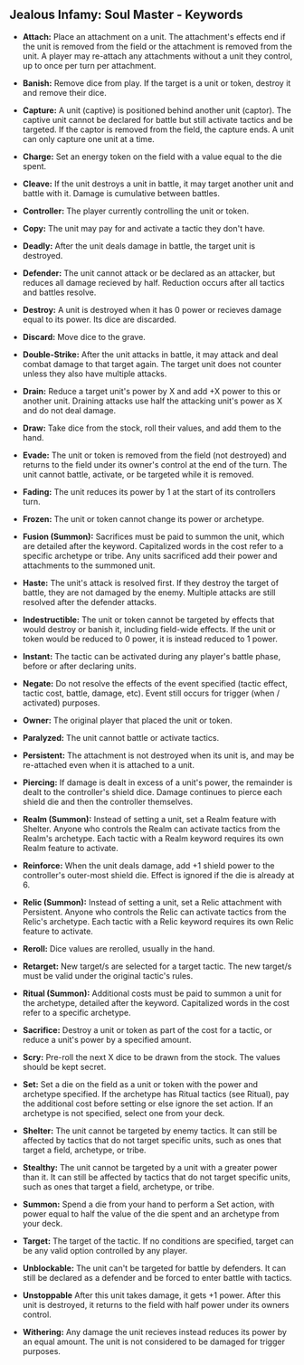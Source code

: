 ## Jealous Infamy: Soul Master - Keywords

- **Attach:** Place an attachment on a unit. The attachment's effects end if the unit is removed from the field or the attachment is removed from the unit. A player may re-attach any attachments without a unit they control, up to once per turn per attachment.

- **Banish:** Remove dice from play. If the target is a unit or token, destroy it and remove their dice.

- **Capture:** A unit (captive) is positioned behind another unit (captor). The captive unit cannot be declared for battle but still activate tactics and be targeted. If the captor is removed from the field, the capture ends. A unit can only capture one unit at a time.

- **Charge:** Set an energy token on the field with a value equal to the die spent.

- **Cleave:** If the unit destroys a unit in battle, it may target another unit and battle with it. Damage is cumulative between battles.

- **Controller:** The player currently controlling the unit or token.

- **Copy:** The unit may pay for and activate a tactic they don't have.

- **Deadly:** After the unit deals damage in battle, the target unit is destroyed.

- **Defender:** The unit cannot attack or be declared as an attacker, but reduces all damage recieved by half. Reduction occurs after all tactics and battles resolve.

- **Destroy:** A unit is destroyed when it has 0 power or recieves damage equal to its power. Its dice are discarded.

- **Discard:** Move dice to the grave.

- **Double-Strike:** After the unit attacks in battle, it may attack and deal combat damage to that target again. The target unit does not counter unless they also have multiple attacks.

- **Drain:** Reduce a target unit's power by X and add +X power to this or another unit. Draining attacks use half the attacking unit's power as X and do not deal damage.

- **Draw:** Take dice from the stock, roll their values, and add them to the hand.

- **Evade:** The unit or token is removed from the field (not destroyed) and returns to the field under its owner's control at the end of the turn. The unit cannot battle, activate, or be targeted while it is removed.

- **Fading:** The unit reduces its power by 1 at the start of its controllers turn.

- **Frozen:** The unit or token cannot change its power or archetype.

- **Fusion (Summon):** Sacrifices must be paid to summon the unit, which are detailed after the keyword. Capitalized words in the cost refer to a specific archetype or tribe. Any units sacrificed add their power and attachments to the summoned unit.

- **Haste:** The unit's attack is resolved first. If they destroy the target of battle, they are not damaged by the enemy. Multiple attacks are still resolved after the defender attacks.

- **Indestructible:** The unit or token cannot be targeted by effects that would destroy or banish it, including field-wide effects. If the unit or token would be reduced to 0 power, it is instead reduced to 1 power.

- **Instant:** The tactic can be activated during any player's battle phase, before or after declaring units.

- **Negate:** Do not resolve the effects of the event specified (tactic effect, tactic cost, battle, damage, etc). Event still occurs for trigger (when / activated) purposes.

- **Owner:** The original player that placed the unit or token.

- **Paralyzed:** The unit cannot battle or activate tactics.

- **Persistent:** The attachment is not destroyed when its unit is, and may be re-attached even when it is attached to a unit.

- **Piercing:** If damage is dealt in excess of a unit's power, the remainder is dealt to the controller's shield dice. Damage continues to pierce each shield die and then the controller themselves.

- **Realm (Summon):** Instead of setting a unit, set a Realm feature with Shelter. Anyone who controls the Realm can activate tactics from the Realm's archetype. Each tactic with a Realm keyword requires its own Realm feature to activate.

- **Reinforce:** When the unit deals damage, add +1 shield power to the controller's outer-most shield die. Effect is ignored if the die is already at 6.

- **Relic (Summon):** Instead of setting a unit, set a Relic attachment with Persistent. Anyone who controls the Relic can activate tactics from the Relic's archetype. Each tactic with a Relic keyword requires its own Relic feature to activate.

- **Reroll:** Dice values are rerolled, usually in the hand.

- **Retarget:** New target/s are selected for a target tactic. The new target/s must be valid under the original tactic's rules.

- **Ritual (Summon):** Additional costs must be paid to summon a unit for the archetype, detailed after the keyword. Capitalized words in the cost refer to a specific archetype.

- **Sacrifice:** Destroy a unit or token as part of the cost for a tactic, or reduce a unit's power by a specified amount.

- **Scry:** Pre-roll the next X dice to be drawn from the stock. The values should be kept secret.

- **Set:** Set a die on the field as a unit or token with the power and archetype specified. If the archetype has Ritual tactics (see Ritual), pay the additional cost before setting or else ignore the set action. If an archetype is not specified, select one from your deck.

- **Shelter:** The unit cannot be targeted by enemy tactics. It can still be affected by tactics that do not target specific units, such as ones that target a field, archetype, or tribe.

- **Stealthy:** The unit cannot be targeted by a unit with a greater power than it. It can still be affected by tactics that do not target specific units, such as ones that target a field, archetype, or tribe.

- **Summon:** Spend a die from your hand to perform a Set action, with power equal to half the value of the die spent and an archetype from your deck.

- **Target:** The target of the tactic. If no conditions are specified, target can be any valid option controlled by any player.

- **Unblockable:** The unit can't be targeted for battle by defenders. It can still be declared as a defender and be forced to enter battle with tactics.

- **Unstoppable** After this unit takes damage, it gets +1 power. After this unit is destroyed, it returns to the field with half power under its owners control.

- **Withering:** Any damage the unit recieves instead reduces its power by an equal amount. The unit is not considered to be damaged for trigger purposes.
